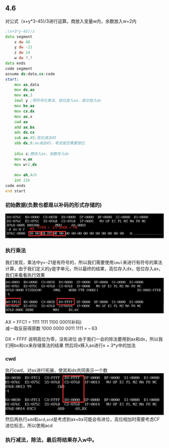 ## 4.6
对公式（x+y*3-45)/3进行运算。商放入变量w内，余数放入w+2内
```asm
;(x+3*y-45)/z
data segment
	x dw 48
	y dw -21
	z dw 14
	w dw ?,?
data ends
code segment
assume ds:data,cs:code
start:
	mov ax,data
	mov ds,ax
	mov ax,3
	imul y ;带符号位乘法，低位放入ax，高位放入dx
	mov bx,ax
	mov cx,dx
	mov ax,x
	cwd ax
	add ax,bx
	adc dx,cx
	sub ax,45;低位减去45
	sbb dx,0;ax减去45，考虑是否需要借位
	
	idiv z;商存入ax，余数存入dx
	mov w,ax
	mov w+2,dx
	
	mov ah,4ch
	int 21h
code ends
end start

```
### 初始数据(负数也都是以补码的形式存储的)
![](初始数据存储.png)

### 执行乘法
我们发现，乘法中y=-21是有符号的，所以我们需要使用`imul`来进行有符号的乘法计算，由于我们定义的y是字单元，所以最终的结果，高位存入dx，低位存入ax，我们来看看执行效果
![](乘法执行结果.png)

AX = FFC1 = 1111 1111 1100 0001(补码)   
减一取反获得原数  1000 0000 0011 1111 = **-** 63

DX = FFFF 说明高位为零，没有进位
由于我们一会的除法要用到ax和dx，所以我们用bx和cx来存储乘法的结果
然后将x移入ax进行x + 3*y中的加法

### cwd
执行cwd，对ax进行拓展，使其和dx共同表示一个数
![](cwd的作用.png)
然后再执行`add`和`acd`,`acd`是考虑到ax+bx可能会有进位，高位相加时需要考虑CF进位标志，所以使用acd

### 执行减法，除法，最后将结果存入w中。